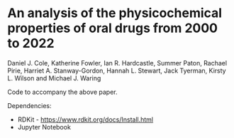 # An analysis of the physicochemical properties of oral drugs from 2000 to 2022

Daniel J. Cole, Katherine Fowler, Ian R. Hardcastle, Summer Paton, Rachael Pirie, Harriet A. Stanway-Gordon, Hannah L. Stewart, Jack Tyerman, Kirsty L. Wilson and Michael J. Waring

Code to accompany the above paper. 

Dependencies:
- RDKit - https://www.rdkit.org/docs/Install.html
- Jupyter Notebook
